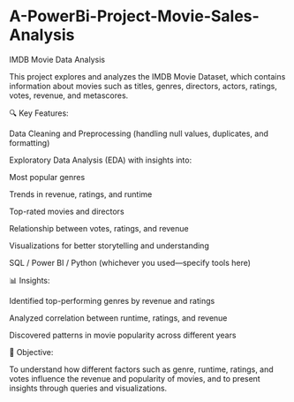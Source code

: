 # A-PowerBi-Project-Movie-Sales-Analysis
IMDB Movie Data Analysis

This project explores and analyzes the IMDB Movie Dataset, which contains information about movies such as titles, genres, directors, actors, ratings, votes, revenue, and metascores.

🔍 Key Features:

Data Cleaning and Preprocessing (handling null values, duplicates, and formatting)

Exploratory Data Analysis (EDA) with insights into:

Most popular genres

Trends in revenue, ratings, and runtime

Top-rated movies and directors

Relationship between votes, ratings, and revenue

Visualizations for better storytelling and understanding

SQL / Power BI / Python (whichever you used—specify tools here)

📊 Insights:

Identified top-performing genres by revenue and ratings

Analyzed correlation between runtime, ratings, and revenue

Discovered patterns in movie popularity across different years


🎯 Objective:

To understand how different factors such as genre, runtime, ratings, and votes influence the revenue and popularity of movies, and to present insights through queries and visualizations.
